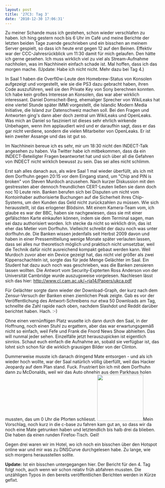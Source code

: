 ```yaml
---
layout: post
title: '27C3: Tag 3'
date: '2010-12-30 17:06:31'
---
```


Zu meiner Schande muss ich gestehen, schon wieder verschlafen zu haben. Ich hing gestern noch bis 6 Uhr im Café und meine Berichte der letzten beiden Tage zuende geschrieben und ein bisschen an meinem Server gespielt, so dass ich heute erst gegen 12 auf den Beinen. Effektiv war der CCC-Jahresrückblick um 11:30 damit für mich gelaufen. Den hätte ich gerne gesehen. Ich muss wirklich viel zu viel als Stream-Aufnahme nachholen, was im Nachhinein einfach schade ist. Mal hoffen, dass ich das morgen mache. (Update: Habe ich nicht nicht. Mehr dazu bei Tag 4.)

In Saal 1 haben die Overfl0w-Leute den Homebrew-Status von Konsolen aufgezeigt und vorgestellt, wie sie die PS3 dazu gebracht haben, ihren Code auszuführen, weil sie den Private Key von Sony berechnen konnten. Ich habe kein großes Interesse an Konsolen, das war aber wirklich interessant. Daniel Domscheit-Berg, ehemaliger Sprecher von WikiLeaks hat eine viertel Stunde später IMMI vorgestellt, die Islandic Modern Media Initiative, die Island zur Datenschweiz machen soll. Bei den Fragen und Antworten ging's dann aber doch zentral um WikiLeaks und OpenLeaks. Was mich an Daniel so fasziniert ist dieses sehr ehrlich wirkende Unbehagen, wenn ihm applaudiert wird und er daraufhin sagt, dass er das gar nicht verdiene, sondern die vielen Mitarbeiter von OpenLeaks. Er ist kein zweiter Assange und das ist gut so. 

Im Nachhinein bereue ich es sehr, mir um 18:30 nicht den INDECT-Talk angesehen zu haben. Via Twitter habe ich mitbekommen, dass da ein INDECT-Beteiligter Fragen beantwortet hat und sich über all die Gefahren von INDECT nicht wirklich bewusst zu sein. Das sei alles nicht schlimm. 

Erst sah alles danach aus, als wäre Saal 1 mal wieder überfüllt, als ich mit dem Dorfhuhn gegen 20:15 vor dem Eingang stand, um "Chip and PIN is broken" von Steven Murdoch anzusehen. Nach kurzer Diskussion mit den gestressten aber dennoch freundlichen CERT-Leuten ließen sie dann doch noc 10 Leute rein. Banken berufen sich bei Disputen um nicht vom Kontoinhaber authorisierte Buchungen auf die Sicherheit ihres Chip-Systems, um den Kunden das Geld nicht zurückzahlen zu müssen. Wie sich herausstellt, ist das erlogener Blödsinn. Mit einem Kamera-Team vom, ich glaube es war der BBC, haben sie nachgewiesen, dass sie mit einer gefälschten Karte einkaufen können, indem sie dem Terminal sagen, man sei dazu authorisiert worden. Ich stecke da nicht so wirklich drin, das ist eher das Metier vom Dorfhuhn. Vielleicht schreibt der dazu noch was unter dorfhuhn.de. Die Banken wissen jedenfalls seit Herbst 2009 davon und haben in einer Pressemitteilung wenige Monate später verlauten lassen, dass sei alles nur theoretisch möglich und praktisch nicht umsetzbar, weil die Technik dafür nicht ausreichend kompakt gebaut werden kann. Weil Murdoch zuvor aber ein Device gezeigt hat, das nicht viel größer als zwei Kippenschachteln ist, sorgte das für jede Menge Gelächter im Saal. Ein Student hat dazu auch noch was geschrieben, was die Banken zensieren lassen wollten. Die Antwort vom Security-Expterten Ross Anderson von der Universität Cambridge wurde auszugsweise vorgelesen. Nachlesen lässt sich das hier: http://www.cl.cam.ac.uk/~rja14/Papers/ukca.pdf

Für Gelächter sorgte dann wieder der Download-Graph, der kurz nach dem Zensur-Versuch der Banken einen ziemlichen Peak zeigte. Gab es vor der Veröffentlichung des Antwort-Schreibens nur etwa 50 Downloads am Tag, schnellte die Zahl rapide nach oben, nachdem Slashdot und Reddit darüber berichtet haben. Hach. :-)

Ohne einen vernünftigen Platz wuselte ich dann durch den Saal, in der Hoffnung, noch einen Stuhl zu ergattern, aber das war erwartungsgemäß nicht so einfach, weil Fefe und Frank die Fnord News Show abhielten. Das will nunmal jeder sehen. Einzelfälle jetzt herauszupicken ist eigentlich sinnlos. Schaut euch einfach die Aufnahme an, sobald sie verfügbar ist, das lohnt sich schon für die wirklich grausigen Bilder von der Clinton. 

Dummerweise musste ich danach dringend Mate entsorgen - und als ich wieder hoch wollte, war der Saal natürlich völlig überfüllt, weil das Hacker Jeopardy auf dem Plan stand. Fuck. Frustriert bin ich mit dem Dorfhuhn dann zu McDonalds, weil wir das Auto ohnehin aus dem Parkhaus holen mussten, das um 0 Uhr die Pforten schliesst. <a href="wp-content/uploads/2010/12/IMG_0202.jpg"><img src="/wp-content/uploads/2010/12/IMG_0202-150x150.jpg" alt="" title="IMG_0202" width="150" height="150" class="alignleft size-thumbnail wp-image-317" /></a>Mein Vorschlag, noch kurz in die c-base zu fahren kam gut an, so dass wir da noch eine Mate getrunken haben und letztendlich bis halb drei da blieben. Die haben da einen runden Firefox-Tisch. Geil!

Gegen drei waren wir im Hotel, wo ich noch ein bisschen über den Hotspot online war und mir was zu DNSCurve durchgelesen habe. Zu lange, wie sich morgens herausstellen sollte. 

<strong>Update:</strong> Ist ein bisschen untergegangen hier. Der Bericht für den 4. Tag folgt noch, auch wenn wir schon relativ früh abfahren mussten. Die unzähligen Typos in den bereits veröffentlichen Berichten werden in Kürze gefixt.
